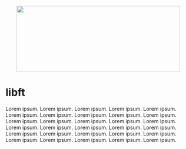 <p align="center">
  <img width="444" height="180" src="https://raw.githubusercontent.com/mithraskuipers/mithraskuipers/main/readme_srcs/42_banner.png">
</p>

# libft
Lorem ipsum. Lorem ipsum. Lorem ipsum. Lorem ipsum. Lorem ipsum. Lorem ipsum. Lorem ipsum. Lorem ipsum. Lorem ipsum. Lorem ipsum. Lorem ipsum. Lorem ipsum. Lorem ipsum. Lorem ipsum. Lorem ipsum. Lorem ipsum. Lorem ipsum. Lorem ipsum. Lorem ipsum. Lorem ipsum. Lorem ipsum. Lorem ipsum. Lorem ipsum. Lorem ipsum. Lorem ipsum. Lorem ipsum. Lorem ipsum. Lorem ipsum. Lorem ipsum. Lorem ipsum. 
